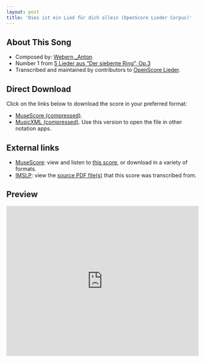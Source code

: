```yaml
---
layout: post
title: 'Dies ist ein Lied für dich allein (OpenScore Lieder Corpus)'
---
```


## About This Song

- Composed by: [Webern,_Anton](https://fourscoreandmore.org/openscore/lieder/Webern,_Anton)
- Number 1 from [5 Lieder aus “Der siebente Ring”, Op.3](https://fourscoreandmore.org/openscore/lieder/Webern,_Anton/5_Lieder_aus_“Der_siebente_Ring”,_Op.3)
- Transcribed and maintained by contributors to [OpenScore Lieder].

[OpenScore Lieder]: https://musescore.com/openscore-lieder-corpus

## Direct Download

Click on the links below to download the score in your preferred format:
- [MuseScore (compressed)](https://github.com/openscore/lieder/blob/main/scores/Webern,_Anton/5_Lieder_aus_“Der_siebente_Ring”,_Op.3/1_Dies_ist_ein_Lied_für_dich_allein/lc6715306.mscz?raw=true).
- [MusicXML (compressed)](https://github.com/openscore/lieder/blob/main/scores/Webern,_Anton/5_Lieder_aus_“Der_siebente_Ring”,_Op.3/1_Dies_ist_ein_Lied_für_dich_allein/lc6715306.mxl?raw=true). Use this version to open the file in other notation apps.

## External links

- [MuseScore]: view and listen to [this score][MuseScore], or download in a variety of formats.
- [IMSLP]: view the [source PDF file(s)][IMSLP] that this score was transcribed from.

[MuseScore]: https://musescore.com/score/6715306
[IMSLP]: https://imslp.org/wiki/Special:ReverseLookup/09951

## Preview

<iframe width="100%" height="394" src="https://musescore.com/openscore-lieder-corpus/scores/6715306/embed" frameborder="0" allowfullscreen allow="autoplay; fullscreen"></iframe>
